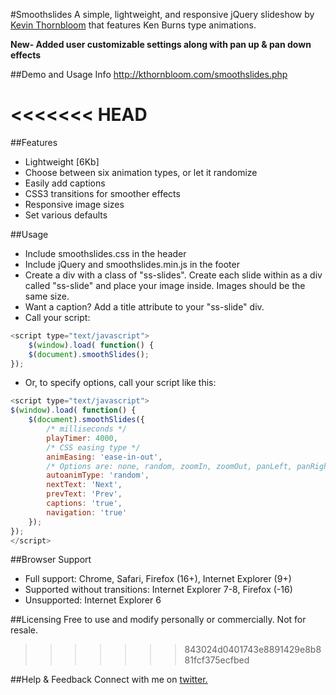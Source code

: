 #Smoothslides
A simple, lightweight, and responsive jQuery slideshow by <a href="http://kthornbloom.com" target="_blank">Kevin Thornbloom</a> that features Ken Burns type animations.

<b>New- Added user customizable settings along with pan up & pan down effects</b>

##Demo and Usage Info
http://kthornbloom.com/smoothslides.php

<<<<<<< HEAD
=======
##Features

- Lightweight [6Kb]
- Choose between six animation types, or let it randomize
- Easily add captions
- CSS3 transitions for smoother effects
- Responsive image sizes
- Set various defaults

##Usage
- Include smoothslides.css in the header
- Include jQuery and smoothslides.min.js in the footer
- Create a div with a class of "ss-slides". Create each slide within as a div called "ss-slide" and place your image inside. Images should be the same size. 
- Want a caption? Add a title attribute to your "ss-slide" div.
- Call your script:
`````javascript
<script type="text/javascript">
	$(window).load( function() {
	$(document).smoothSlides();
});
`````

- Or, to specify options, call your script like this: 
`````javascript
<script type="text/javascript">
$(window).load( function() {
    $(document).smoothSlides({
    	/* milliseconds */
    	playTimer: 4000,
    	/* CSS easing type */
		animEasing: 'ease-in-out',
		/* Options are: none, random, zoomIn, zoomOut, panLeft, panRight, panUp, panDown */
		autoanimType: 'random',
		nextText: 'Next',
		prevText: 'Prev',
		captions: 'true',
		navigation: 'true'
    });
});
</script>
`````


##Browser Support
- Full support: Chrome, Safari, Firefox (16+), Internet Explorer (9+)
- Supported without transitions: Internet Explorer 7-8, Firefox (-16)
- Unsupported: Internet Explorer 6

		

##Licensing
Free to use and modify personally or commercially. Not for resale. 
>>>>>>> 843024d0401743e8891429e8b881fcf375ecfbed

##Help & Feedback
Connect with me on <a href="https://twitter.com/kthornbloom" target="_blank">twitter.</a>


